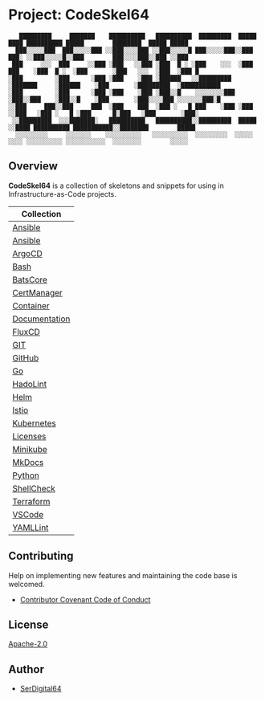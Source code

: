# Project: CodeSkel64

```text
   █████████     ███████    ██████████   ██████████  █████████  █████   ████ ██████████ █████        ████████  █████ █████
  ███░░░░░███  ███░░░░░███ ░░███░░░░███ ░░███░░░░░█ ███░░░░░███░░███   ███░ ░░███░░░░░█░░███        ███░░░░███░░███ ░░███
 ███     ░░░  ███     ░░███ ░███   ░░███ ░███  █ ░ ░███    ░░░  ░███  ███    ░███  █ ░  ░███       ░███   ░░░  ░███  ░███ █
░███         ░███      ░███ ░███    ░███ ░██████   ░░█████████  ░███████     ░██████    ░███       ░█████████  ░███████████
░███         ░███      ░███ ░███    ░███ ░███░░█    ░░░░░░░░███ ░███░░███    ░███░░█    ░███       ░███░░░░███ ░░░░░░░███░█
░░███     ███░░███     ███  ░███    ███  ░███ ░   █ ███    ░███ ░███ ░░███   ░███ ░   █ ░███      █░███   ░███       ░███░
 ░░█████████  ░░░███████░   ██████████   ██████████░░█████████  █████ ░░████ ██████████ ███████████░░████████        █████
  ░░░░░░░░░     ░░░░░░░    ░░░░░░░░░░   ░░░░░░░░░░  ░░░░░░░░░  ░░░░░   ░░░░ ░░░░░░░░░░ ░░░░░░░░░░░  ░░░░░░░░        ░░░░░
```

## Overview

**CodeSkel64** is a collection of skeletons and snippets for using in Infrastructure-as-Code projects.

| Collection                         |
| ---------------------------------- |
| [Ansible](src/catalog/Ansible)     |
| [Ansible](src/Ansible)             |
| [ArgoCD](src/ArgoCD)               |
| [Bash](src/Bash)                   |
| [BatsCore](src/BatsCore)           |
| [CertManager](src/CertManager)     |
| [Container](src/Container)         |
| [Documentation](src/Documentation) |
| [FluxCD](src/FluxCD)               |
| [GIT](src/GIT)                     |
| [GitHub](src/GitHub)               |
| [Go](src/Go)                       |
| [HadoLint](src/HadoLint)           |
| [Helm](src/Helm)                   |
| [Istio](src/Istio)                 |
| [Kubernetes](src/Kubernetes)       |
| [Licenses](src/Licenses)           |
| [Minikube](src/Minikube)           |
| [MkDocs](src/MkDocs)               |
| [Python](src/Python)               |
| [ShellCheck](src/ShellCheck)       |
| [Terraform](src/Terraform)         |
| [VSCode](src/VSCode)               |
| [YAMLLint](src/YAMLLint)           |

## Contributing

Help on implementing new features and maintaining the code base is welcomed.

- [Contributor Covenant Code of Conduct](CODE_OF_CONDUCT.md)

## License

[Apache-2.0](https://www.apache.org/licenses/LICENSE-2.0.txt)

## Author

- [SerDigital64](https://github.com/serdigital64)
